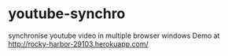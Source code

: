 # youtube-synchro
synchronise youtube video in multiple browser windows
Demo at http://rocky-harbor-29103.herokuapp.com/